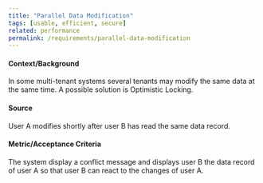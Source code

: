 ```yaml
---
title: "Parallel Data Modification"
tags: [usable, efficient, secure]
related: performance 
permalink: /requirements/parallel-data-modification
---
```


<div class="quality-requirement" markdown="1">

#### Context/Background

In some multi-tenant systems several tenants may modify the same data at the same time. A possible solution is Optimistic Locking.

#### Source

User A modifies shortly after user B has read the same data record.

#### Metric/Acceptance Criteria

The system display a conflict message and displays user B the data record of user A so that user B can react to the changes of user A.

</div><br>
